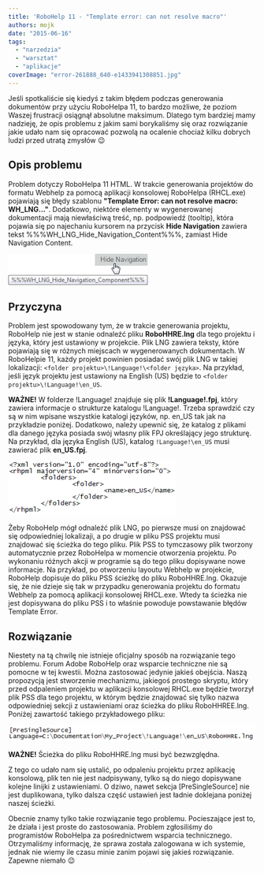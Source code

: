 ```yaml
---
title: 'RoboHelp 11 - "Template error: can not resolve macro"'
authors: mojk
date: "2015-06-16"
tags:
  - "narzedzia"
  - "warsztat"
  - "aplikacje"
coverImage: "error-261888_640-e1433941308851.jpg"
---
```


Jeśli spotkaliście się kiedyś z takim błędem podczas generowania dokumentów przy
użyciu RoboHelpa 11, to bardzo możliwe, że poziom Waszej frustracji osiągnął
absolutne maksimum. Dlatego tym bardziej mamy nadzieję, że opis problemu z jakim
sami borykaliśmy się oraz rozwiązanie jakie udało nam się opracować pozwolą na
ocalenie chociaż kilku dobrych ludzi przed utratą zmysłów 😉

## Opis problemu

Problem dotyczy RoboHelpa 11 HTML. W trakcie generowania projektów do formatu
Webhelp za pomocą aplikacji konsolowej RoboHelpa (RHCL.exe) pojawiają się błędy
szablonu **"Template Error: can not resolve macro: WH_LNG..."**. Dodatkowo,
niektóre elementy w wygenerowanej dokumentacji mają niewłaściwą treść, np.
podpowiedź (tooltip), która pojawia się po najechaniu kursorem na przycisk
**Hide Navigation** zawiera tekst %%%WH_LNG_Hide_Navigation_Content%%%, zamiast
Hide Navigation Content.

[![tooltip2](images/tooltip2.png)](http://techwriter.pl/wp-content/uploads/2015/06/tooltip2.png)

## Przyczyna

Problem jest spowodowany tym, że w trakcie generowania projektu, RoboHelp nie
jest w stanie odnaleźć pliku **RoboHHRE.lng** dla tego projektu i języka, który
jest ustawiony w projekcie. Plik LNG zawiera teksty, które pojawiają się w
różnych miejscach w wygenerowanych dokumentach. W RoboHelpie 11, każdy projekt
powinien posiadać swój plik LNG w takiej lokalizacji:
`<folder projektu>\!Language!\<folder języka>`. Na przykład, jeśli język
projektu jest ustawiony na English (US) będzie to
`<folder projektu>\!Language!\en_US`.

**WAŻNE!** W folderze !Language! znajduje się plik **!Language!.fpj**, który
zawiera informacje o strukturze katalogu !Language!. Trzeba sprawdzić czy są w
nim wpisane wszystkie katalogi języków, np. en_US tak jak na przykładzie
poniżej. Dodatkowo, należy upewnić się, że katalog z plikami dla danego języka
posiada swój własny plik FPJ określający jego strukturę. Na przykład, dla języka
English (US), katalog `!Language!\en_US` musi zawierać plik **en_US.fpj**.

[![language_fpj](images/language_fpj.png)](http://techwriter.pl/wp-content/uploads/2015/06/language_fpj.png)

Żeby RoboHelp mógł odnaleźć plik LNG, po pierwsze musi on znajdować się
odpowiedniej lokalizaji, a po drugie w pliku PSS projektu musi znajdować się
ścieżka do tego pliku. Plik PSS to tymczasowy plik tworzony automatycznie przez
RoboHelpa w momencie otworzenia projektu. Po wykonaniu różnych akcji w programie
są do tego pliku dopisywane nowe informacje. Na przykład, po otworzeniu layoutu
Webhelp w projekcie, RoboHelp dopisuje do pliku PSS ścieżkę do pliku
RoboHHRE.lng. Okazuje się, że nie dzieje się tak w przypadku generowania
projektu do formatu Webhelp za pomocą aplikacji konsolowej RHCL.exe. Wtedy ta
ścieżka nie jest dopisywana do pliku PSS i to właśnie powoduje powstawanie
błędów Template Error.

## Rozwiązanie

Niestety na tą chwilę nie istnieje oficjalny sposób na rozwiązanie tego
problemu. Forum Adobe RoboHelp oraz wsparcie techniczne nie są pomocne w tej
kwestii. Można zastosować jedynie jakieś obejścia. Naszą propozycją jest
stworzenie mechanizmu, jakiegoś prostego skryptu, który przed odpaleniem
projektu w aplikacji konsolowej RHCL.exe będzie tworzył plik PSS dla tego
projektu, w którym będzie znajdować się tylko nazwa odpowiedniej sekcji z
ustawieniami oraz ścieżka do pliku RoboHHREE.lng. Poniżej zawartość takiego
przykładowego pliku:

[![PSS_file](images/PSS_file.png)](http://techwriter.pl/wp-content/uploads/2015/06/PSS_file.png)

**WAŻNE!** Ścieżka do pliku RoboHHRE.lng musi być bezwzględna.

Z tego co udało nam się ustalić, po odpaleniu projektu przez aplikację
konsolową, plik ten nie jest nadpisywany, tylko są do niego dopisywane kolejne
linijki z ustawieniami. O dziwo, nawet sekcja \[PreSingleSource\] nie jest
duplikowana, tylko dalsza część ustawień jest ładnie doklejana poniżej naszej
ścieżki.

Obecnie znamy tylko takie rozwiązanie tego problemu. Pocieszające jest to, że
działa i jest proste do zastosowania. Problem zgłosiliśmy do programistów
RoboHelpa za pośrednictwem wsparcia technicznego. Otrzymaliśmy informację, że
sprawa została zalogowana w ich systemie, jednak nie wiemy ile czasu minie zanim
pojawi się jakieś rozwiązanie. Zapewne niemało 😉
